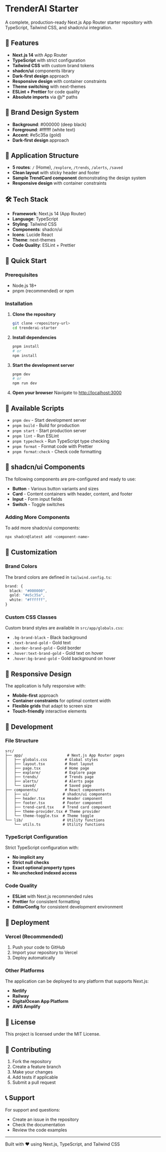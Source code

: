 # TrenderAI Starter

A complete, production-ready Next.js App Router starter repository with TypeScript, Tailwind CSS, and shadcn/ui integration.

## 🚀 Features

- **Next.js 14** with App Router
- **TypeScript** with strict configuration
- **Tailwind CSS** with custom brand tokens
- **shadcn/ui** components library
- **Dark-first design** approach
- **Responsive design** with container constraints
- **Theme switching** with next-themes
- **ESLint + Prettier** for code quality
- **Absolute imports** via @/* paths

## 🎨 Brand Design System

- **Background**: #000000 (deep black)
- **Foreground**: #ffffff (white text)
- **Accent**: #e5c35a (gold)
- **Dark-first design** approach

## 📁 Application Structure

- **5 routes**: `/` (Home), `/explore`, `/trends`, `/alerts`, `/saved`
- **Clean layout** with sticky header and footer
- **Sample TrendCard component** demonstrating the design system
- **Responsive design** with container constraints

## 🛠️ Tech Stack

- **Framework**: Next.js 14 (App Router)
- **Language**: TypeScript
- **Styling**: Tailwind CSS
- **Components**: shadcn/ui
- **Icons**: Lucide React
- **Theme**: next-themes
- **Code Quality**: ESLint + Prettier

## 🚀 Quick Start

### Prerequisites

- Node.js 18+ 
- pnpm (recommended) or npm

### Installation

1. **Clone the repository**
   ```bash
   git clone <repository-url>
   cd trenderai-starter
   ```

2. **Install dependencies**
   ```bash
   pnpm install
   # or
   npm install
   ```

3. **Start the development server**
   ```bash
   pnpm dev
   # or
   npm run dev
   ```

4. **Open your browser**
   Navigate to [http://localhost:3000](http://localhost:3000)

## 📜 Available Scripts

- `pnpm dev` - Start development server
- `pnpm build` - Build for production
- `pnpm start` - Start production server
- `pnpm lint` - Run ESLint
- `pnpm typecheck` - Run TypeScript type checking
- `pnpm format` - Format code with Prettier
- `pnpm format:check` - Check code formatting

## 🎯 shadcn/ui Components

The following components are pre-configured and ready to use:

- **Button** - Various button variants and sizes
- **Card** - Content containers with header, content, and footer
- **Input** - Form input fields
- **Switch** - Toggle switches

### Adding More Components

To add more shadcn/ui components:

```bash
npx shadcn@latest add <component-name>
```

## 🎨 Customization

### Brand Colors

The brand colors are defined in `tailwind.config.ts`:

```typescript
brand: {
  black: "#000000",
  gold: "#e5c35a", 
  white: "#ffffff",
}
```

### Custom CSS Classes

Custom brand styles are available in `src/app/globals.css`:

- `.bg-brand-black` - Black background
- `.text-brand-gold` - Gold text
- `.border-brand-gold` - Gold border
- `.hover:text-brand-gold` - Gold text on hover
- `.hover:bg-brand-gold` - Gold background on hover

## 📱 Responsive Design

The application is fully responsive with:

- **Mobile-first** approach
- **Container constraints** for optimal content width
- **Flexible grids** that adapt to screen size
- **Touch-friendly** interactive elements

## 🔧 Development

### File Structure

```
src/
├── app/                    # Next.js App Router pages
│   ├── globals.css        # Global styles
│   ├── layout.tsx         # Root layout
│   ├── page.tsx           # Home page
│   ├── explore/           # Explore page
│   ├── trends/            # Trends page
│   ├── alerts/            # Alerts page
│   └── saved/             # Saved page
├── components/            # React components
│   ├── ui/               # shadcn/ui components
│   ├── header.tsx        # Header component
│   ├── footer.tsx        # Footer component
│   ├── trend-card.tsx    # Trend card component
│   ├── theme-provider.tsx # Theme provider
│   └── theme-toggle.tsx  # Theme toggle
└── lib/                  # Utility functions
    └── utils.ts          # Utility functions
```

### TypeScript Configuration

Strict TypeScript configuration with:

- **No implicit any**
- **Strict null checks**
- **Exact optional property types**
- **No unchecked indexed access**

### Code Quality

- **ESLint** with Next.js recommended rules
- **Prettier** for consistent formatting
- **EditorConfig** for consistent development environment

## 🚀 Deployment

### Vercel (Recommended)

1. Push your code to GitHub
2. Import your repository to Vercel
3. Deploy automatically

### Other Platforms

The application can be deployed to any platform that supports Next.js:

- **Netlify**
- **Railway**
- **DigitalOcean App Platform**
- **AWS Amplify**

## 📄 License

This project is licensed under the MIT License.

## 🤝 Contributing

1. Fork the repository
2. Create a feature branch
3. Make your changes
4. Add tests if applicable
5. Submit a pull request

## 📞 Support

For support and questions:

- Create an issue in the repository
- Check the documentation
- Review the code examples

---

Built with ❤️ using Next.js, TypeScript, and Tailwind CSS
